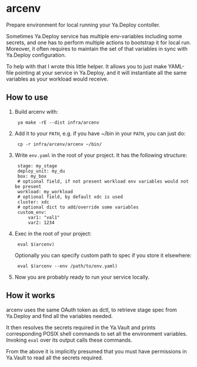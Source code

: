 # arcenv

Prepare environment for local running your Ya.Deploy contoller.

Sometimes Ya.Deploy service has multiple env-variables including some secrets, 
and one has to perform multiple actions to bootstrap it for local run.
Moreover, it often requires to maintain the set of that variables in sync with
Ya.Deploy configuration.

To help with that I wrote this little helper. It allows you to just make YAML-file
pointing at your service in Ya.Deploy, and it will instantiate all the same
variables as your workload would receive.


## How to use

1. Build arcenv with:

        ya make -rE --dist infra/arcenv

2. Add it to your ``PATH``, e.g. if you have ~/bin in your ``PATH``, you can just do:

        cp -r infra/arcenv/arcenv ~/bin/

3. Write ``env.yaml`` in the root of your project. It has the following structure:

        stage: my_stage
        deploy_unit: my_du
        box: my_box
        # optional field, if not present workload env variables would not be present
        workload: my_workload
        # optional field, by default xdc is used
        cluster: xdc
        # optional dict to add/override some variables
        custom_env:
            var1: "val1"
            var2: 1234


4. Exec in the root of your project:

        eval $(arcenv)

    Optionally you can specify custom path to spec if you store it elsewhere:

        eval $(arcenv --env /path/to/env.yaml)

5. Now you are probably ready to run your service locally.


## How it works

arcenv uses the same OAuth token as dctl, to retrieve stage spec from Ya.Deploy
and find all the variables needed.

It then resolves the secrets required in the Ya.Vault and prints corresponding POSIX shell commands
to set all the environment variables. Invoking ``eval`` over its output calls these commands.

From the above it is implicitly presumed that you must have permissions in Ya.Vault to read all the
secrets required.
